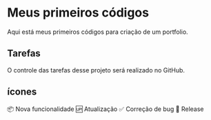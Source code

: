 # Meus primeiros códigos

Aqui está meus primeiros códigos para criação de um portfolio.

## Tarefas

O controle das tarefas desse projeto será realizado no GitHub.

## ícones

:package: Nova funcionalidade
:up: Atualização
:white_check_mark: Correção de bug
:checkered_flag: Release

